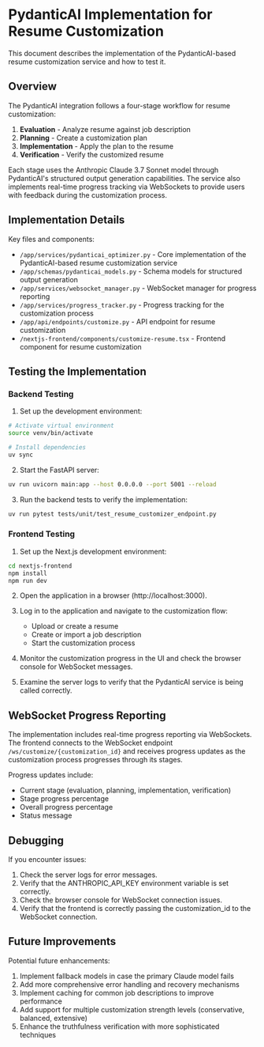 # PydanticAI Implementation for Resume Customization

This document describes the implementation of the PydanticAI-based resume customization service and how to test it.

## Overview

The PydanticAI integration follows a four-stage workflow for resume customization:

1. **Evaluation** - Analyze resume against job description
2. **Planning** - Create a customization plan
3. **Implementation** - Apply the plan to the resume
4. **Verification** - Verify the customized resume

Each stage uses the Anthropic Claude 3.7 Sonnet model through PydanticAI's structured output generation capabilities. The service also implements real-time progress tracking via WebSockets to provide users with feedback during the customization process.

## Implementation Details

Key files and components:

- `/app/services/pydanticai_optimizer.py` - Core implementation of the PydanticAI-based resume customization service
- `/app/schemas/pydanticai_models.py` - Schema models for structured output generation
- `/app/services/websocket_manager.py` - WebSocket manager for progress reporting
- `/app/services/progress_tracker.py` - Progress tracking for the customization process
- `/app/api/endpoints/customize.py` - API endpoint for resume customization
- `/nextjs-frontend/components/customize-resume.tsx` - Frontend component for resume customization

## Testing the Implementation

### Backend Testing

1. Set up the development environment:

```bash
# Activate virtual environment
source venv/bin/activate

# Install dependencies
uv sync
```

2. Start the FastAPI server:

```bash
uv run uvicorn main:app --host 0.0.0.0 --port 5001 --reload
```

3. Run the backend tests to verify the implementation:

```bash
uv run pytest tests/unit/test_resume_customizer_endpoint.py
```

### Frontend Testing

1. Set up the Next.js development environment:

```bash
cd nextjs-frontend
npm install
npm run dev
```

2. Open the application in a browser (http://localhost:3000).

3. Log in to the application and navigate to the customization flow:
   - Upload or create a resume
   - Create or import a job description
   - Start the customization process

4. Monitor the customization progress in the UI and check the browser console for WebSocket messages.

5. Examine the server logs to verify that the PydanticAI service is being called correctly.

## WebSocket Progress Reporting

The implementation includes real-time progress reporting via WebSockets. The frontend connects to the WebSocket endpoint `/ws/customize/{customization_id}` and receives progress updates as the customization process progresses through its stages.

Progress updates include:
- Current stage (evaluation, planning, implementation, verification)
- Stage progress percentage
- Overall progress percentage
- Status message

## Debugging

If you encounter issues:

1. Check the server logs for error messages.
2. Verify that the ANTHROPIC_API_KEY environment variable is set correctly.
3. Check the browser console for WebSocket connection issues.
4. Verify that the frontend is correctly passing the customization_id to the WebSocket connection.

## Future Improvements

Potential future enhancements:

1. Implement fallback models in case the primary Claude model fails
2. Add more comprehensive error handling and recovery mechanisms
3. Implement caching for common job descriptions to improve performance
4. Add support for multiple customization strength levels (conservative, balanced, extensive)
5. Enhance the truthfulness verification with more sophisticated techniques